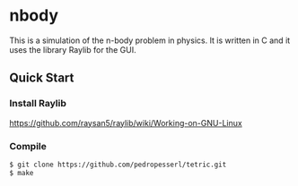 # nbody

This is a simulation of the n-body problem in physics. It is written in C and it uses
the library Raylib for the GUI.

## Quick Start

### Install Raylib

https://github.com/raysan5/raylib/wiki/Working-on-GNU-Linux

### Compile

```bash
$ git clone https://github.com/pedropesserl/tetric.git
$ make
```
